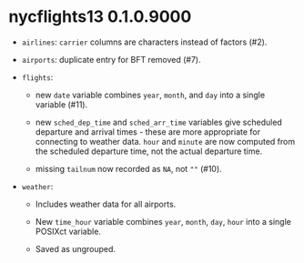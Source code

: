 # nycflights13 0.1.0.9000

* `airlines`: `carrier` columns are characters instead of factors (#2).

* `airports`: duplicate entry for BFT removed (#7).

* `flights`:
    
    * new `date` variable combines `year`, `month`, and `day` into a single 
      variable (#11).

    * new `sched_dep_time` and `sched_arr_time` variables give scheduled 
      departure and  arrival times - these are more appropriate for connecting 
      to weather data. `hour` and `minute` are now computed from the scheduled 
      departure time, not the actual departure time.

    * missing `tailnum` now recorded as `NA`, not `""` (#10).

* `weather`:
  
  * Includes weather data for all airports.

  * New `time_hour` variable combines `year`, `month`, `day`, `hour` into 
    a single POSIXct variable.

  * Saved as ungrouped.
